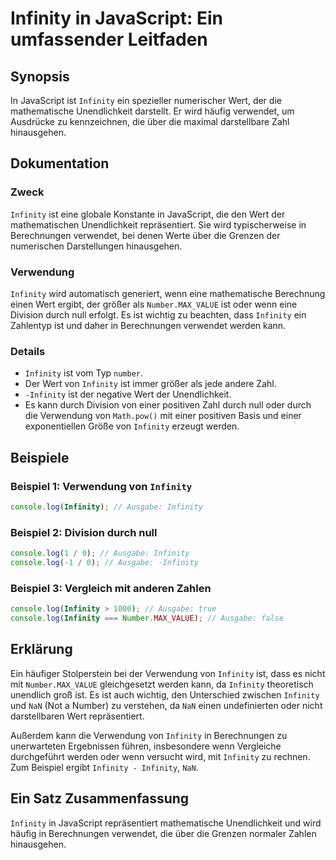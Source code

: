 <!--
Meta Description: # Infinity in JavaScript: Ein umfassender Leitfaden ## Synopsis In JavaScript ist `Infinity` ein spezieller numerischer Wert, der die mathematische Un...
Meta Keywords: infinity, ist, die, der, javascript
-->

# Infinity in JavaScript: Ein umfassender Leitfaden

## Synopsis
In JavaScript ist `Infinity` ein spezieller numerischer Wert, der die mathematische Unendlichkeit darstellt. Er wird häufig verwendet, um Ausdrücke zu kennzeichnen, die über die maximal darstellbare Zahl hinausgehen.

## Dokumentation
### Zweck
`Infinity` ist eine globale Konstante in JavaScript, die den Wert der mathematischen Unendlichkeit repräsentiert. Sie wird typischerweise in Berechnungen verwendet, bei denen Werte über die Grenzen der numerischen Darstellungen hinausgehen.

### Verwendung
`Infinity` wird automatisch generiert, wenn eine mathematische Berechnung einen Wert ergibt, der größer als `Number.MAX_VALUE` ist oder wenn eine Division durch null erfolgt. Es ist wichtig zu beachten, dass `Infinity` ein Zahlentyp ist und daher in Berechnungen verwendet werden kann.

### Details
- `Infinity` ist vom Typ `number`.
- Der Wert von `Infinity` ist immer größer als jede andere Zahl.
- `-Infinity` ist der negative Wert der Unendlichkeit.
- Es kann durch Division von einer positiven Zahl durch null oder durch die Verwendung von `Math.pow()` mit einer positiven Basis und einer exponentiellen Größe von `Infinity` erzeugt werden.

## Beispiele
### Beispiel 1: Verwendung von `Infinity`
```javascript
console.log(Infinity); // Ausgabe: Infinity
```

### Beispiel 2: Division durch null
```javascript
console.log(1 / 0); // Ausgabe: Infinity
console.log(-1 / 0); // Ausgabe: -Infinity
```

### Beispiel 3: Vergleich mit anderen Zahlen
```javascript
console.log(Infinity > 1000); // Ausgabe: true
console.log(Infinity === Number.MAX_VALUE); // Ausgabe: false
```

## Erklärung
Ein häufiger Stolperstein bei der Verwendung von `Infinity` ist, dass es nicht mit `Number.MAX_VALUE` gleichgesetzt werden kann, da `Infinity` theoretisch unendlich groß ist. Es ist auch wichtig, den Unterschied zwischen `Infinity` und `NaN` (Not a Number) zu verstehen, da `NaN` einen undefinierten oder nicht darstellbaren Wert repräsentiert.

Außerdem kann die Verwendung von `Infinity` in Berechnungen zu unerwarteten Ergebnissen führen, insbesondere wenn Vergleiche durchgeführt werden oder wenn versucht wird, mit `Infinity` zu rechnen. Zum Beispiel ergibt `Infinity - Infinity`, `NaN`.

## Ein Satz Zusammenfassung
`Infinity` in JavaScript repräsentiert mathematische Unendlichkeit und wird häufig in Berechnungen verwendet, die über die Grenzen normaler Zahlen hinausgehen.